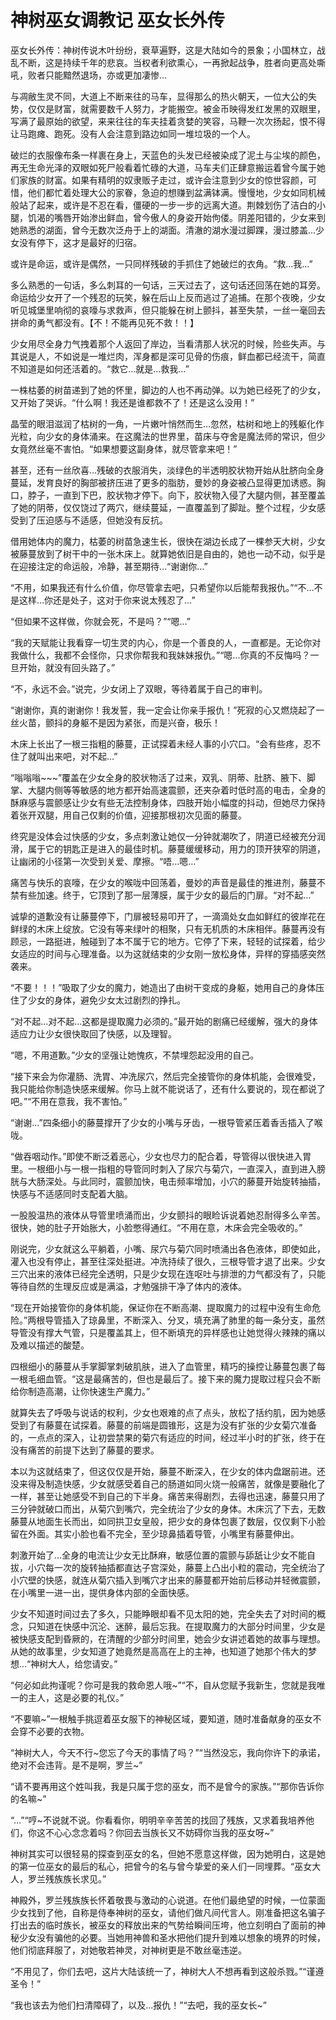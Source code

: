 # 神树巫女调教记 巫女长外传

巫女长外传：神树传说木叶纷纷，衰草遍野，这是大陆如今的景象；小国林立，战乱不断，这是持续千年的悲哀。当权者利欲熏心，一再掀起战争，胜者向更高处嘶吼，败者只能黯然退场，亦或更加凄惨…

与凋敝生灵不同，大道上不断来往的马车，显得那么的热火朝天，一位大公的失势，仅仅是财富，就需要数千人努力，才能搬空。被金币映得发红发黑的双眼里，写满了最原始的欲望，来来往往的车夫挂着贪婪的笑容，马鞭一次次扬起，恨不得让马跑瘫、跑死。没有人会注意到路边如同一堆垃圾的一个人。

破烂的衣服像布条一样裹在身上，天蓝色的头发已经被染成了泥土与尘埃的颜色，再无生命光泽的双眼如死尸般看着忙碌的大道，马车夫们正肆意搬运着曾今属于她们家族的财富。如果有精明的奴隶贩子走过，或许会注意到少女的惊世容颜，可惜，他们都忙着处理大公的家眷，急迫的想赚到盆满钵满。慢慢地，少女如同机械般站了起来，或许是不忍在看，僵硬的一步一步的远离大道。荆棘划伤了洁白的小腿，饥渴的嘴唇开始渗出鲜血，曾今傲人的身姿开始佝偻。阴差阳错的，少女来到她熟悉的湖面，曾今无数次泛舟于上的湖面。清澈的湖水漫过脚踝，漫过膝盖…少女没有停下，这才是最好的归宿。

或许是命运，或许是偶然，一只同样残破的手抓住了她破烂的衣角。“救…我…”

多么熟悉的一句话，多么刺耳的一句话，三天过去了，这句话还回荡在她的耳旁。命运给少女开了一个残忍的玩笑，躲在后山上反而逃过了追捕。在那个夜晚，少女听见城堡里响彻的哀嚎与求救声，但只能躲在树上颤抖，甚至失禁，一丝一毫回去拼命的勇气都没有。【不！不能再见死不救！！】

少女用尽全身力气拽着那个人返回了岸边，当看清那人状况的时候，险些失声。与其说是人，不如说是一堆烂肉，浑身都是深可见骨的伤痕，鲜血都已经流干，简直不知道是如何还活着的。“救它…就是…救我…”

一株枯萎的树苗递到了她的怀里，脚边的人也不再动弹。以为她已经死了的少女，又开始了哭诉。“什么啊！我还是谁都救不了！还是这么没用！”

晶莹的眼泪滋润了枯树的一角，一片嫩叶悄然而生…忽然，枯树和地上的残躯化作光粒，向少女的身体涌来。在这魔法的世界里，苗床与夺舍是魔法师的常识，但少女竟然丝毫不害怕。“如果想要这副身体，就尽管拿来吧！”

甚至，还有一丝欣喜…残破的衣服消失，淡绿色的半透明胶状物开始从肚脐向全身蔓延，发育良好的胸部被挤压进了更多的脂肪，曼妙的身姿被凸显得更加诱惑。胸口，脖子，一直到下巴，胶状物才停下。向下，胶状物入侵了大腿内侧，甚至覆盖了她的阴蒂，仅仅饶过了两穴，继续蔓延，一直覆盖到了脚趾。整个过程，少女感受到了压迫感与不适感，但她没有反抗。

借用她体内的魔力，枯萎的树苗急速生长，很快在湖边长成了一棵参天大树，少女被藤蔓放到了树干中的一张木床上。就算她依旧是自由的，她也一动不动，似乎是在迎接注定的命运般，冷静，甚至期待…“谢谢你…”

“不用，如果我还有什么价值，你尽管拿去吧，只希望你以后能帮我报仇。”“不…不是这样…你还是处子，这对于你来说太残忍了…”

“但如果不这样做，你就会死，不是吗？”“嗯…”

“我的天赋能让我看穿一切生灵的内心，你是一个善良的人，一直都是。无论你对我做什么，我都不会怪你，只求你帮我和我妹妹报仇。”“嗯…你真的不反悔吗？一旦开始，就没有回头路了。”

“不，永远不会。”说完，少女闭上了双眼，等待着属于自己的审判。

“谢谢你，真的谢谢你！我发誓，我一定会让你亲手报仇！”死寂的心又燃烧起了一丝火苗，颤抖的身躯不是因为紧张，而是兴奋，极乐！

木床上长出了一根三指粗的藤蔓，正试探着未经人事的小穴口。“会有些疼，忍不住了就叫出来吧，对不起…”

“嗡嗡嗡~~~”覆盖在少女全身的胶状物活了过来，双乳、阴蒂、肚脐、腋下、脚掌、大腿内侧等等敏感的地方都开始高速震颤，还夹杂着时低时高的电击，全身的酥麻感与震颤感让少女有些无法控制身体，四肢开始小幅度的抖动，但她尽力保持着张开双腿，用自己仅剩的价值，迎接那根初次见面的藤蔓。

终究是没体会过快感的少女，多点刺激让她仅一分钟就潮吹了，阴道已经被充分润滑，属于它的钥匙正是进入的最佳时机。藤蔓缓缓移动，用力的顶开狭窄的阴道，让幽闭的小径第一次受到关爱、摩擦。“唔…嗯…”

痛苦与快乐的哀嚎，在少女的喉咙中回荡着，曼妙的声音是最佳的推进剂，藤蔓不禁有些加速。终于，它顶到了那一层薄膜，属于少女的最后的门扉。“对不起…”

诚挚的道歉没有让藤蔓停下，门扉被轻易叩开了，一滴滴处女血如鲜红的彼岸花在鲜绿的木床上绽放。它没有等来绿叶的相聚，只有无机质的木床相伴。藤蔓再没有顾忌，一路挺进，触碰到了本不属于它的地方。它停了下来，轻轻的试探着，给少女适应的时间与心理准备。以为这就结束的少女刚一放松身体，异样的穿插感突然袭来。

“不要！！！”吸取了少女的魔力，她造出了由树干变成的身躯，她用自己的身体压住了少女的身体，避免少女太过剧烈的挣扎。

“对不起…对不起…这都是提取魔力必须的。”最开始的剧痛已经缓解，强大的身体适应力让少女很快取回了快感，以及理智。

“嗯，不用道歉。”少女的坚强让她愧疚，不禁埋怨起没用的自己。

“接下来会为你灌肠、洗胃、冲洗尿穴，然后完全接管你的身体机能，会很难受，我只能给你制造快感来缓解。你马上就不能说话了，还有什么要说的，现在都说了吧。”“不用在意我，我不害怕。”

“谢谢…”四条细小的藤蔓撑开了少女的小嘴与牙齿，一根导管紧压着香舌插入了喉咙。

“做吞咽动作。”即使不断泛着恶心，少女也尽力的配合着，导管得以很快进入胃里。一根细小与一根一指粗的导管同时刺入了尿穴与菊穴，一直深入，直到进入膀胱与大肠深处。与此同时，震颤加快，电击频率增加，小穴的藤蔓开始旋转抽插，快感与不适感同时支配着大脑。

一股股温热的液体从导管里喷涌而出，少女颤抖的眼睑诉说着她忍耐得多么辛苦。很快，她的肚子开始胀大，小脸憋得通红。“不用在意，木床会完全吸收的。”

刚说完，少女就这么平躺着，小嘴、尿穴与菊穴同时喷涌出各色液体，即使如此，灌入也没有停止，甚至往深处挺进。冲洗持续了很久，三根导管才退了出来。少女三穴出来的液体已经完全透明，只是少女现在连呕吐与排泄的力气都没有了，只能等待自然的生理反应或是满溢，才勉强排干净了体内的液体。

“现在开始接管你的身体机能，保证你在不断高潮、提取魔力的过程中没有生命危险。”两根导管插入了琼鼻里，不断深入、分叉，填充满了肺里的每一条分支，虽然导管没有撑大气管，只是覆盖其上，但不断填充的异样感也让她觉得火辣辣的痛以及难以描述的酸楚。

四根细小的藤蔓从手掌脚掌刺破肌肤，进入了血管里，精巧的操控让藤蔓包裹了每一根毛细血管。“这是最痛苦的，但也是最后了。接下来的魔力提取过程只会不断给你制造高潮，让你快速生产魔力。”

就算失去了呼吸与说话的权利，少女也艰难的点了点头，放松了括约肌，因为她感受到了有藤蔓在试探着。藤蔓的前端是圆锥形，这是为没有扩张的少女菊穴准备的，一点点的深入，让初尝禁果的菊穴有适应的时间，经过半小时的扩张，终于在没有痛苦的前提下达到了藤蔓的要求。

本以为这就结束了，但这仅仅是开始，藤蔓不断深入，在少女的体内盘踞前进。还没来得及制造快感，少女就感受着自己的肠道如同火烧一般痛苦，就像是要融化了一样，甚至让她感受不到自己的下半身。痛苦来得剧烈，去得也迅速，藤蔓只用了三分钟就破口而出，从菊穴到嘴穴，完全统治了少女的身体。木床沉了下去，无数藤蔓从地面生长而出，如同拱卫女皇般，把少女的身体包裹了数层，仅仅剩下小脸留在外面。其实小脸也看不完全，至少琼鼻插着导管，小嘴里有藤蔓伸出。

刺激开始了…全身的电流让少女无比酥麻，敏感位置的震颤与舔舐让少女不能自拔，小穴每一次的旋转抽插都直达子宫深处，藤蔓上凸出小粒的震动，完全统治了小穴壁的快感，就连从菊穴插入到嘴穴才出来的藤蔓都开始前后移动并轻微震颤，在小嘴里一进一出，提供身体内部的全面快感。

少女不知道时间过去了多久，只能睁眼却看不见太阳的她，完全失去了对时间的概念，只知道在快感中沉沦、迷醉，最后忘我。在提取魔力的大部分时间里，少女是被快感支配到昏厥的，在清醒的少部分时间里，她会少女讲述着她的故事与理想。从她的故事里，少女知道了她竟然是高高在上的主神，也知道了她那个伟大的梦想…“神树大人，给您请安。”

“何必如此拘谨呢？你可是我的救命恩人哦~”“不，自从您赋予我新生，您就是我唯一的主人，这是必要的礼仪。”

“不要嘛~”一根触手挑逗着巫女服下的神秘区域，要知道，随时准备献身的巫女不会穿不必要的衣物。

“神树大人，今天不行~您忘了今天的事情了吗？”“当然没忘，我向你许下的承诺，绝对不会违背。是不是啊，罗兰~”

“请不要再用这个姓叫我，我是只属于您的巫女，而不是曾今的家族。”“那你告诉你的名嘛~”

“…”“哼~不说就不说。你看看你，明明辛辛苦苦的找回了残族，又求着我培养他们，你这不心心念念着吗？你回去当族长又不妨碍你当我的巫女呀~”

神树其实可以很轻易的探查到巫女的名，但她不愿意这样做，因为她明白，这是她的第一位巫女的最后的私心，把曾今的名与曾今挚爱的亲人们一同埋葬。“巫女大人，罗兰残族族长求见。”

神殿外，罗兰残族族长怀着敬畏与激动的心说道。在他们最绝望的时候，一位蒙面少女找到了他，自称是侍奉神树的巫女，请他们做凡间代言人。刚准备把这名骗子打出去的临时族长，被巫女的释放出来的气势给瞬间压垮，他立刻明白了面前的神秘少女没有骗他的必要。当她用神兽和圣水把他们提升到难以想象的境界的时候，他们彻底拜服了，对她敬若神灵，对神树更是不敢丝毫违逆。

“不用见了，你们去吧，这片大陆该统一了，神树大人不想再看到这般杀戮。”“谨遵圣令！”

“我也该去为他们扫清障碍了，以及…报仇！”“去吧，我的巫女长~”

